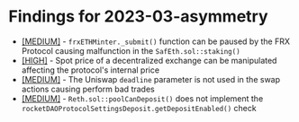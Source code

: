 # Findings for 2023-03-asymmetry 

- [[MEDIUM]]([MEDIUM]-'''frxETHMinter._submit()'''_function_can_be_paused_by_the_FRX_Protocol_causing_malfunction_in_the_'''SafEth.sol::staking()'''/README.md) - ```frxETHMinter._submit()``` function can be paused by the FRX Protocol causing malfunction in the ```SafEth.sol::staking()```
- [[HIGH]]([HIGH]-Spot_price_of_a_decentralized_exchange_can_be_manipulated_affecting_the_protocol's_internal_price/README.md) - Spot price of a decentralized exchange can be manipulated affecting the protocol's internal price
- [[MEDIUM]]([MEDIUM]-The_Uniswap_'''deadline'''_parameter_is_not_used_in_the_swap_actions_causing_perform_bad_trades/README.md) - The Uniswap ```deadline``` parameter is not used in the swap actions causing perform bad trades
- [[MEDIUM]]([MEDIUM]-'''Reth.sol::poolCanDeposit()'''_does_not_implement_the_'''rocketDAOProtocolSettingsDeposit.getDepositEnabled()'''_check/README.md) - ```Reth.sol::poolCanDeposit()``` does not implement the ```rocketDAOProtocolSettingsDeposit.getDepositEnabled()``` check
